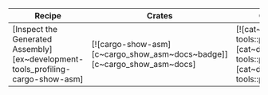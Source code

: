 | Recipe | Crates | Categories |
|--------|--------|------------|
| [Inspect the Generated Assembly][ex~development-tools_profiling-cargo-show-asm] | [![cargo-show-asm][c~cargo_show_asm~docs~badge]][c~cargo_show_asm~docs] | [![cat~development-tools::profiling][cat~development-tools::profiling~badge]][cat~development-tools::profiling] |

<div class="hidden">
</div>

